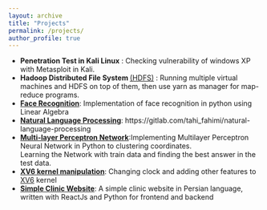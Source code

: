 ```yaml
---
layout: archive
title: "Projects"
permalink: /projects/
author_profile: true
---
```



<ul>

<li><b>Penetration Test in Kali Linux</b> : Checking vulnerability of windows XP with Metasploit in Kali.</li>

<li><b>Hadoop Distributed File System </b> <a href="https://gitlab.com/sinaf97/cloud.git">(HDFS)</a> : Running multiple virtual machines and HDFS on top of them, then use yarn as manager for map-reduce programs.</li>

<li><b><a href="https://github.com/tahifahimi/face_recognition">Face Recognition</a></b>: Implementation of face recognition in python using Linear Algebra</li>

<li><b><a href="https://gitlab.com/tahi_fahimi/natural-language-processing">Natural Language Processing</a></b>: https://gitlab.com/tahi_fahimi/natural-language-processing</li>

<li><b><a href="https://github.com/tahifahimi/MLP">Multi-layer Perceptron Network</a></b>:Implementing Multilayer Perceptron Neural Network in Python to clustering coordinates. 
<br>Learning the Network with train data and finding the best answer in the test data.</li>

<li><b><a href="https://github.com/tahifahimi/xv6_part2">XV6 kernel manipulation</a></b>: Changing clock and adding other features to <a href="https://pdos.csail.mit.edu/6.828/2012/xv6.html">XV6</a> kernel</li>


<li><b><a href="https://github.com/tahifahimi/Darmankade">Simple Clinic Website</a></b>: A simple clinic website in Persian language, written with ReactJs and Python for frontend and backend</li>



</ul>
